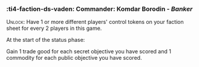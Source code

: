 ### :ti4-faction-ds-vaden: **Commander**: Komdar Borodin - _Banker_

<span style="font-variant:small-caps;">Unlock</span>: Have 1 or more different players' control tokens on your faction sheet for every 2 players in this game.

At the start of the status phase:

Gain 1 trade good for each secret objective you have scored and 1 commodity for each public objective you have scored.
